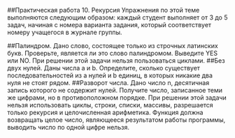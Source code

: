 ##Практическая работа 10. Рекурсия
Упражнения по этой теме выполняются следующим образом: каждый студент выполняет от 3 до 5 задач, начиная с номера варианта задания, который соответствует номеру учащегося в журнале группы.

##Палиндром. 
Дано слово, состоящее только из строчных латинских букв. Проверьте, является ли это слово палиндромом. Выведите YES или NO. При решении этой задачи нельзя пользоваться циклами.
##Без двух нулей.
Даны числа a и b. Определите, сколько существует последовательностей из a нулей и b единиц, в которых никакие два нуля не стоят рядом.
##Разворот числа.
Дано число n, десятичная запись которого не содержит нулей. Получите число, записанное теми же цифрами, но в противоположном порядке. При решении этой задачи нельзя использовать циклы, строки, списки, массивы, разрешается только рекурсия и целочисленная арифметика. Функция должна возвращать целое число, являющееся результатом работы программы, выводить число по одной цифре нельзя.


